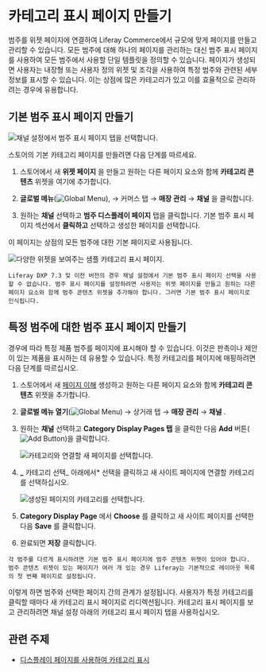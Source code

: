 # 카테고리 표시 페이지 만들기

범주를 위젯 페이지에 연결하여 Liferay Commerce에서 규모에 맞게 페이지를 만들고 관리할 수 있습니다. 모든 범주에 대해 하나의 페이지를 관리하는 대신 범주 표시 페이지를 사용하여 모든 범주에서 사용할 단일 템플릿을 정의할 수 있습니다. 페이지가 생성되면 사용자는 내장형 또는 사용자 정의 위젯 및 조각을 사용하여 특정 범주와 관련된 세부 정보를 표시할 수 있습니다. 이는 상점에 많은 카테고리가 있고 이를 효율적으로 관리하려는 경우에 유용합니다.

## 기본 범주 표시 페이지 만들기

![채널 설정에서 범주 표시 페이지 탭을 선택합니다.](./creating-category-display-pages/images/01.png)

스토어의 기본 카테고리 페이지를 만들려면 다음 단계를 따르세요.

1. 스토어에서 새 **위젯 페이지** 을 만들고 원하는 다른 페이지 요소와 함께 **카테고리 콘텐츠** 위젯을 여기에 추가합니다.

1. **글로벌 메뉴**(![Global Menu](../images/icon-applications-menu.png)), &rarr; 커머스 탭 &rarr; **매장 관리** &rarr; **채널** 을 클릭합니다.

1. 원하는 **채널** 선택하고 **범주 디스플레이 페이지** 탭을 클릭합니다. 기본 범주 표시 페이지 섹션에서 **클릭하고** 선택하고 생성한 페이지를 선택합니다.

이 페이지는 상점의 모든 범주에 대한 기본 페이지로 사용됩니다.

![다양한 위젯을 보여주는 샘플 카테고리 표시 페이지.](./creating-category-display-pages/images/02.png)

```{note}
Liferay DXP 7.3 및 이전 버전의 경우 채널 설정에서 기본 범주 표시 페이지 선택을 사용할 수 없습니다. 범주 표시 페이지를 설정하려면 사용자는 위젯 페이지를 만들고 원하는 다른 페이지 요소와 함께 범주 콘텐츠 위젯을 추가해야 합니다. 그러면 기본 범주 표시 페이지로 인식됩니다.
```

## 특정 범주에 대한 범주 표시 페이지 만들기

경우에 따라 특정 제품 범주를 페이지에 표시해야 할 수 있습니다. 이것은 판촉이나 제안이 있는 제품을 표시하는 데 유용할 수 있습니다. 특정 카테고리를 페이지에 매핑하려면 다음 단계를 따르십시오.

1. 스토어에서 새 [페이지 이해](https://learn.liferay.com/dxp/latest/ko/site-building/creating-pages/understanding-pages/understanding-pages.html#widget-pages) 생성하고 원하는 다른 페이지 요소와 함께 **카테고리 콘텐츠** 위젯을 추가합니다.

1. **글로벌 메뉴 열기**(![Global Menu](../images/icon-applications-menu.png)) &rarr; 상거래 탭 &rarr; **매장 관리** &rarr; **채널** .

1. 원하는 **채널** 선택하고 **Category Display Pages 탭** 을 클릭한 다음 **Add** 버튼(![Add Button](../images/icon-add.png))을 클릭합니다.

   ![카테고리와 연결할 새 페이지를 선택합니다.](./creating-category-display-pages/images/03.png)

1. **_** 카테고리 선택_ 아래에서* 선택을 클릭하고 새 사이트 페이지에 연결할 카테고리를 선택하십시오.

   ![생성된 페이지의 카테고리를 선택합니다.](./creating-category-display-pages/images/04.png)

1. **Category Display Page** 에서 **Choose** 를 클릭하고 새 사이트 페이지를 선택한 다음 **Save** 를 클릭합니다.

1. 완료되면 **저장** 클릭합니다.

```{note}
각 범주를 다르게 표시하려면 기본 범주 표시 페이지에 범주 콘텐츠 위젯이 있어야 합니다. 범주 콘텐츠 위젯이 있는 페이지가 여러 개 있는 경우 Liferay는 기본적으로 레이아웃 목록의 첫 번째 페이지로 설정됩니다. 
```

이렇게 하면 범주와 선택한 페이지 간의 관계가 설정됩니다. 사용자가 특정 카테고리를 클릭할 때마다 새 카테고리 표시 페이지로 리디렉션됩니다. 카테고리 표시 페이지를 보고 관리하려면 채널 설정 아래의 카테고리 표시 페이지 탭을 사용하십시오.

## 관련 주제

- [디스플레이 페이지를 사용하여 카테고리 표시](https://learn.liferay.com/dxp/latest/ko/site-building/displaying-content/using-display-page-templates/displaying-categories-using-display-pages.html)
